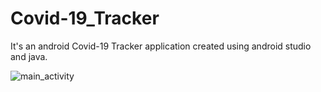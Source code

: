 # Covid-19_Tracker
It's an android Covid-19 Tracker application created using android studio and java.



![main_activity](https://user-images.githubusercontent.com/75270014/111921179-64e9e900-8a50-11eb-9b90-48c8bf0f011f.jpg)
